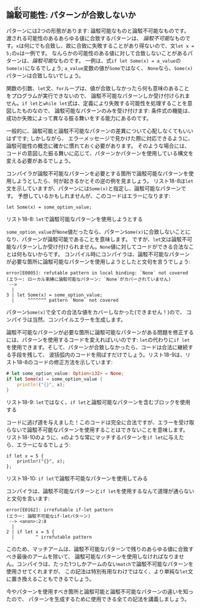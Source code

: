 <!-- ## Refutability: Whether a Pattern Might Fail to Match -->

## 論<ruby>駁<rp>(</rp><rt>ばく</rt><rp>)</rp></ruby>可能性: パターンが合致しないか

<!-- Patterns come in two forms: refutable and irrefutable. Patterns that will match -->
<!-- for any possible value passed are *irrefutable*. An example would be `x` in the -->
<!-- statement `let x = 5;` because `x` matches anything and therefore cannot fail -->
<!-- to match. Patterns that can fail to match for some possible value are -->
<!-- *refutable*. An example would be `Some(x)` in the expression `if let Some(x) = -->
<!-- a_value`; if the value in `a_value` variable is `None` rather than `Some`, the -->
<!-- `Some(x)` pattern would not match. -->

パターンには2つの形態があります: 論駁可能なものと論駁不可能なものです。渡される可能性のあるあらゆる値に合致するパターンは、
*論駁不可能*なものです。`x`は何にでも合致し、故に合致に失敗することがあり得ないので、文`let x = 5;`の`x`は一例です。
なんらかの可能性のある値に対して合致しないことがあるパターンは、*論駁可能*なものです。
一例は、式`if let Some(x) = a_value`の`Some(x)`になるでしょう; `a_value`変数の値が`Some`ではなく、
`None`なら、`Some(x)`パターンは合致しないでしょう。

<!-- Function parameters, `let` statements, and `for` loops can only accept -->
<!-- irrefutable patterns, because the program cannot do anything meaningful when -->
<!-- values don’t match. The `if let` and `while let` expressions only accept -->
<!-- refutable patterns, because by definition they’re intended to handle possible -->
<!-- failure: the functionality of a conditional is in its ability to perform -->
<!-- differently depending on success or failure. -->

関数の引数、`let`文、`for`ループは、値が合致しなかったら何も意味のあることをプログラムが実行できないので、
論駁不可能なパターンしか受け付けられません。`if let`と`while let`式は、定義により失敗する可能性を処理することを意図したものなので、
論駁可能なパターンのみを受け付けます: 条件式の機能は、成功か失敗によって異なる振る舞いをする能力にあるのです。

<!-- In general, you shouldn’t have to worry about the distinction between refutable -->
<!-- and irrefutable patterns; however, you do need to be familiar with the concept -->
<!-- of refutability so you can respond when you see it in an error message. In -->
<!-- those cases, you’ll need to change either the pattern or the construct you’re -->
<!-- using the pattern with, depending on the intended behavior of the code. -->

一般的に、論駁可能と論駁不可能なパターンの差異について心配しなくてもいいはずです; しかしながら、
エラーメッセージで見かけた際に対応できるように、論駁可能性の概念に確かに慣れておく必要があります。
そのような場合には、コードの意図した振る舞いに応じて、パターンかパターンを使用している構文を変える必要があるでしょう。

<!-- Let’s look at an example of what happens when we try to use a refutable pattern -->
<!-- where Rust requires an irrefutable pattern and vice versa. Listing 18-8 shows a -->
<!-- `let` statement, but for the pattern we’ve specified `Some(x)`, a refutable -->
<!-- pattern. As you might expect, this code will error: -->

コンパイラが論駁不可能なパターンを必要とする箇所で論駁可能なパターンを使用しようとしたら、何が起きるかとその逆の例を見ましょう。
リスト18-8は`let`文を示していますが、パターンには`Some(x)`と指定し、論駁可能なパターンです。
予想しているかもしれませんが、このコードはエラーになります:

```rust,ignore
let Some(x) = some_option_value;
```

<!-- <span class="caption">Listing 18-8: Attempting to use a refutable pattern with -->
<!-- `let`</span> -->

<span class="caption">リスト18-8: `let`で論駁可能なパターンを使用しようとする</span>

<!-- If `some_option_value` was a `None` value, it would fail to match the pattern -->
<!-- `Some(x)`, meaning the pattern is refutable. However, the `let` statement can -->
<!-- only accept an irrefutable pattern because there is nothing valid the code can -->
<!-- do with a `None` value. At compile time, Rust will complain that we’ve tried to -->
<!-- use a refutable pattern where an irrefutable pattern is required: -->

`some_option_value`が`None`値だったなら、パターン`Some(x)`に合致しないことになり、パターンが論駁可能であることを意味します。
ですが、`let`文は論駁不可能なパターンしか受け付けられません。`None`値に対してコードができる合法なことは何もないからです。
コンパイル時にコンパイラは、論駁不可能なパターンが必要な箇所に論駁可能なパターンを使用しようとしたと文句を言うでしょう:

```text
error[E0005]: refutable pattern in local binding: `None` not covered
(エラー: ローカル束縛に論駁可能なパターン: `None`がカバーされていません)
 -->
  |
3 | let Some(x) = some_option_value;
  |     ^^^^^^^ pattern `None` not covered
```

<!-- Because we didn’t cover (and couldn’t cover!) every valid value with the -->
<!-- pattern `Some(x)`, Rust rightfully produces a compiler error. -->

パターン`Some(x)`で全ての合法な値をカバーしなかった(できません！)ので、
コンパイラは当然、コンパイルエラーを生成します。

<!-- To fix the problem where we have a refutable pattern where an irrefutable -->
<!-- pattern is needed, we can change the code that uses the pattern: instead of -->
<!-- using `let`, we can use `if let`. Then if the pattern doesn’t match, the code -->
<!-- will just skip the code in the curly brackets, giving it a way to continue -->
<!-- validly. Listing 18-9 shows how to fix the code in Listing 18-8: -->

論駁不可能なパターンが必要な箇所に論駁可能なパターンがある問題を修正するには、パターンを使用するコードを変えればいいのです:
`let`の代わりに`if let`を使用できます。そして、パターンが合致しなかったら、コードは合法に継続する手段を残して、
波括弧内のコードを飛ばすだけでしょう。リスト18-9は、リスト18-8のコードの修正方法を示しています:

```rust
# let some_option_value: Option<i32> = None;
if let Some(x) = some_option_value {
    println!("{}", x);
}
```

<!-- <span class="caption">Listing 18-9: Using `if let` and a block with refutable -->
<!-- patterns instead of `let`</span> -->

<span class="caption">リスト18-9: `let`ではなく、`if let`と論駁可能なパターンを含むブロックを使用する</span>

<!-- We’ve given the code an out! This code is perfectly valid, although it means we -->
<!-- cannot use an irrefutable pattern without receiving an error. If we give `if -->
<!-- let` a pattern that will always match, such as `x`, as shown in Listing 18-10, -->
<!-- it will error: -->

コードに逃げ道を与えました！このコードは完全に合法ですが、エラーを受け取らないで論駁不可能なパターンを使用することはできないことを意味します。
リスト18-10のように、`x`のような常にマッチするパターンを`if let`に与えたら、エラーになるでしょう:

```rust,ignore
if let x = 5 {
    println!("{}", x);
};
```

<!-- <span class="caption">Listing 18-10: Attempting to use an irrefutable pattern -->
<!-- with `if let`</span> -->

<span class="caption">リスト18-10: `if let`で論駁不可能なパターンを使用してみる</span>

<!-- Rust complains that it doesn’t make sense to use `if let` with an irrefutable -->
<!-- pattern: -->

コンパイラは、論駁不可能なパターンと`if let`を使用するなんて道理が通らないと文句を言います:

```text
error[E0162]: irrefutable if-let pattern
(エラー: 論駁不可能なif-letパターン)
 --> <anon>:2:8
  |
2 | if let x = 5 {
  |        ^ irrefutable pattern
```

<!-- For this reason, match arms must use refutable patterns, except for the last -->
<!-- arm, which should match any remaining values with an irrefutable pattern. Rust -->
<!-- allows us to use an irrefutable pattern in a `match` with only one arm, but -->
<!-- this syntax isn’t particularly useful and could be replaced with a simpler -->
<!-- `let` statement. -->

このため、マッチアームは、論駁不可能なパターンで残りのあらゆる値に合致すべき最後のアームを除いて、
論駁可能なパターンを使用しなければなりません。コンパイラは、たった1つしかアームのない`match`で論駁不可能なパターンを使用させてくれますが、
この記法は特別有用なわけではなく、より単純な`let`文に置き換えることもできるでしょう。

<!-- Now that you know where to use patterns and the difference between refutable -->
<!-- and irrefutable patterns, let’s cover all the syntax we can use to create -->
<!-- patterns. -->

今やパターンを使用すべき箇所と論駁可能と論駁不可能なパターンの違いを知ったので、
パターンを生成するために使用できる全ての記法を講義しましょう。
